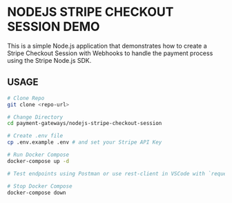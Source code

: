# NODEJS STRIPE CHECKOUT SESSION DEMO

This is a simple Node.js application that demonstrates how to create a Stripe Checkout Session with Webhooks to handle the payment process using the Stripe Node.js SDK.

## USAGE

```bash
# Clone Repo
git clone <repo-url>

# Change Directory
cd payment-gateways/nodejs-stripe-checkout-session

# Create .env file
cp .env.example .env # and set your Stripe API Key

# Run Docker Compose
docker-compose up -d

# Test endpoints using Postman or use rest-client in VSCode with `requests.http` file

# Stop Docker Compose
docker-compose down
```
